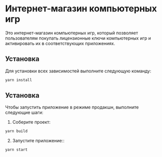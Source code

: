 # Интернет-магазин компьютерных игр

Это интернет-магазин компьютерных игр, который позволяет пользователям покупать лицензионные ключи компьютерных игр и активировать их в соответствующих приложениях.

## Установка

Для установки всех зависимостей выполните следующую команду:

```bash
yarn install
```

## Установка

Чтобы запустить приложение в режиме продакшн, выполните следующие шаги:

1. Соберите проект:

```bash
yarn build
```

2. Запустите приложение::

```bash
yarn start
```
